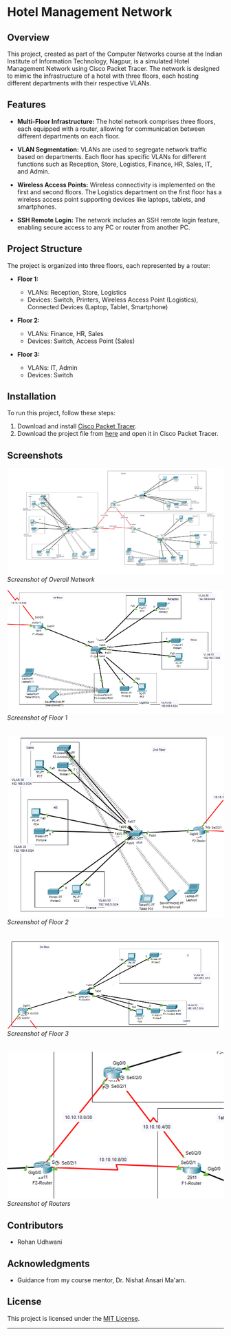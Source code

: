 # Hotel Management Network

## Overview

This project, created as part of the Computer Networks course at the Indian Institute of Information Technology, Nagpur, is a simulated Hotel Management Network using Cisco Packet Tracer. The network is designed to mimic the infrastructure of a hotel with three floors, each hosting different departments with their respective VLANs.

## Features

- **Multi-Floor Infrastructure:** The hotel network comprises three floors, each equipped with a router, allowing for communication between different departments on each floor.
  
- **VLAN Segmentation:** VLANs are used to segregate network traffic based on departments. Each floor has specific VLANs for different functions such as Reception, Store, Logistics, Finance, HR, Sales, IT, and Admin.

- **Wireless Access Points:** Wireless connectivity is implemented on the first and second floors. The Logistics department on the first floor has a wireless access point supporting devices like laptops, tablets, and smartphones.

- **SSH Remote Login:** The network includes an SSH remote login feature, enabling secure access to any PC or router from another PC.

## Project Structure

The project is organized into three floors, each represented by a router:

- **Floor 1:**
  - VLANs: Reception, Store, Logistics
  - Devices: Switch, Printers, Wireless Access Point (Logistics), Connected Devices (Laptop, Tablet, Smartphone)

- **Floor 2:**
  - VLANs: Finance, HR, Sales
  - Devices: Switch, Access Point (Sales)

- **Floor 3:**
  - VLANs: IT, Admin
  - Devices: Switch

## Installation

To run this project, follow these steps:

1. Download and install [Cisco Packet Tracer](https://www.netacad.com/courses/packet-tracer).
2. Download the project file from [here](https://github.com/rohanudhwani/hotel-management-network/raw/main/hotel%20management.pkt) and open it in Cisco Packet Tracer.

## Screenshots

![Overall View](/Images/image.png)
*Screenshot of Overall Network*
<br/>
<br/>
![Floor 1](/Images/floor1.png)
*Screenshot of Floor 1*
<br/><br/><br/>
![Floor 2](/Images/floor2.png)
<br/>
*Screenshot of Floor 2*
<br/><br/><br/>
![Floor 3](/Images/floor3.png)
<br/>*Screenshot of Floor 3*
<br/><br/><br/>
![Routers](/Images/routers.png)
<br/>*Screenshot of Routers*

## Contributors

- Rohan Udhwani

## Acknowledgments

- Guidance from my course mentor, Dr. Nishat Ansari Ma'am.

## License

This project is licensed under the [MIT License](LICENSE).

---
